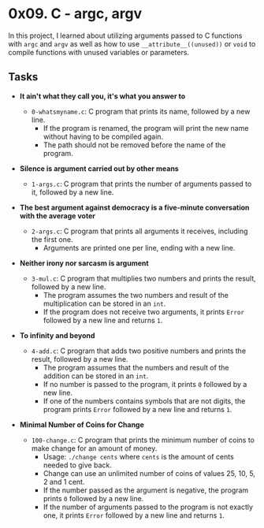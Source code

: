 # 0x09. C - argc, argv
In this project, I learned about utilizing arguments passed to C functions with `argc` and `argv` as well as how to use `__attribute__((unused))` or `void` to compile functions with unused variables or parameters.

## Tasks
* **It ain't what they call you, it's what you answer to**
  * `0-whatsmyname.c`: C program that prints its name, followed by a new line.
    * If the program is renamed, the program will print the new name without having to be compiled again.
    * The path should not be removed before the name of the program.

* **Silence is argument carried out by other means**
  * `1-args.c`: C program that prints the number of arguments passed to it, followed by a new line.

* **The best argument against democracy is a five-minute conversation with the average voter**
  * `2-args.c`: C program that prints all arguments it receives, including the first one.
    * Arguments are printed one per line, ending with a new line.

* **Neither irony nor sarcasm is argument**
  * `3-mul.c`: C program that multiplies two numbers and prints the result, followed by a new line.
    * The program assumes the two numbers and result of the multiplication can be stored in an `int`.
    * If the program does not receive two arguments, it prints `Error` followed by a new line and returns `1`.

* **To infinity and beyond**
  * `4-add.c`: C program that adds two positive numbers and prints the result, followed by a new line.
    * The program assumes that the numbers and result of the addition can be stored in an `int`.
    * If no number is passed to the program, it prints `0` followed by a new line.
    * If one of the numbers contains symbols that are not digits, the program prints `Error` followed by a new line and returns `1`.

* **Minimal Number of Coins for Change**
  * `100-change.c`: C program that prints the minimum number of coins to make change for an amount of money.
    * Usage: `./change cents` where `cents` is the amount of cents needed to give back.
    * Change can use an unlimited number of coins of values 25, 10, 5, 2 and 1 cent.
    * If the number passed as the argument is negative, the program prints `0` followed by a new line.
    * If the number of arguments passed to the program is not exactly one, it prints `Error` followed by a new line and returns `1`.
